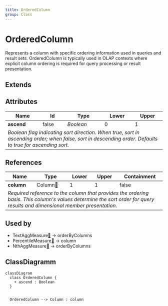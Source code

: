 ```yaml
---
title: OrderedColumn
group: Class
---
```


# OrderedColumn<a name="class-orderedcolumn"></a>

Represents a column with specific ordering information used in queries and result sets. OrderedColumn is typically used in OLAP contexts where explicit column ordering is required for query processing or result presentation.
## Extends

## Attributes

<table>
  <thead>
    <tr>
      <th>Name</th>
      <th>Id</th>
      <th>Type</th>
      <th>Lower</th>
      <th>Upper</th>
    </tr>
  </thead>
  <tbody>
    <tr>
      <td><strong>ascend</strong></td>
      <td>false</td>
      <td><em>Boolean</em></td>
      <td>0</td>
      <td>1</td>
    </tr>
    <tr>
      <td colspan="5"><em>Boolean flag indicating sort direction. When true, sort in ascending order; when false, sort in descending order. Defaults to true for ascending sort.</em></td>
    </tr>
  </tbody>
</table>

## References

<table>
  <thead>
    <tr>
      <th>Name</th>
      <th>Type</th>
      <th>Lower</th>
      <th>Upper</th>
      <th>Containment</th>
    </tr>
  </thead>
  <tbody>
    <tr>
      <td><strong>column</strong></td>
      <td>Column<a href="./class-Column">🔗</a></td>
      <td>1</td>
      <td>1</td>
      <td>false</td>
    </tr>
    <tr>
      <td colspan="5"><em>Required reference to the column that provides the ordering basis. This column's values determine the sort order for query results and dimensional member presentation.</em></td>
    </tr>
  </tbody>
</table>



## Used by

- TextAggMeasure[🔗](./class-TextAggMeasure) → orderByColumns
- PercentileMeasure[🔗](./class-PercentileMeasure) → column
- NthAggMeasure[🔗](./class-NthAggMeasure) → orderByColumns

## ClassDiagramm

```mermaid
classDiagram
  class OrderedColumn {
    + ascend : Boolean
  }


  OrderedColumn --> Column : column

```
